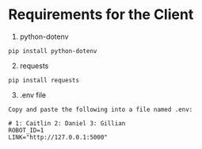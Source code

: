 # Requirements for the Client

1. python-dotenv
```
pip install python-dotenv
```

2. requests
```
pip install requests
```

3. .env file
```
Copy and paste the following into a file named .env:

# 1: Caitlin 2: Daniel 3: Gillian
ROBOT_ID=1
LINK="http://127.0.0.1:5000"
```